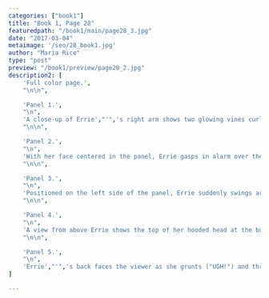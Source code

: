 ```yaml
---
categories: ["book1"]
title: "Book 1, Page 28"
featuredpath: "/book1/main/page28_3.jpg"
date: "2017-03-04"
metaimage: '/seo/28_book1.jpg'
author: "Maria Rice"
type: "post"
preview: "/book1/preview/page28_2.jpg"
description2: [
    'Full color page.',
    "\n\n",

    'Panel 1.',
    "\n",
    'A close-up of Errie',"'",'s right arm shows two glowing vines curling around her elbow and over her red cardboard wing, which is still duct-taped to her jacket sleeve.',
    "\n\n",

    'Panel 2.',
    "\n",
    'With her face centered in the panel, Errie gasps in alarm over the rustling of the vines ("SH-SH-SH-SH-SH") as she looks down to the left side of the panel.',
    "\n\n",

    'Panel 3.',
    "\n",
    'Positioned on the left side of the panel, Errie suddenly swings around, slapping the vines with the cardboard wing on her right arm ("WHAP!"). The vines',"'",' limegreen glow flares up ("FSHSHH!") in response. Only three of them are visible, reaching out from the right side of the panel.',
    "\n\n",

    'Panel 4.',
    "\n",
    'A view from above Errie shows the top of her hooded head at the bottom of the panel and her arms held out in front of her, her left hand ripping the duct tape on her right wrist--the last constraint holding her red cardboard wing to her arm.',
    "\n\n",

    'Panel 5.',
    "\n",
    'Errie',"'",'s back faces the viewer as she grunts ("UGH!") and throws the cardboard wing back-handed at the vines, now stalled at the end of the bridge.',
]

---
```

